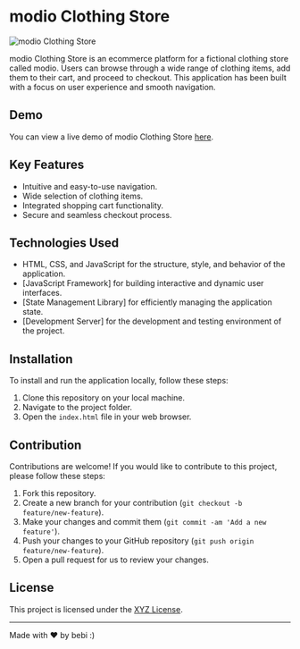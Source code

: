 # modio Clothing Store

![modio Clothing Store](https://i.imgur.com/YFb4Zey.png)

modio Clothing Store is an ecommerce platform for a fictional clothing store called modio. Users can browse through a wide range of clothing items, add them to their cart, and proceed to checkout. This application has been built with a focus on user experience and smooth navigation.

## Demo

You can view a live demo of modio Clothing Store [here](https://thoughts-p437.onrender.com/).

## Key Features

- Intuitive and easy-to-use navigation.
- Wide selection of clothing items.
- Integrated shopping cart functionality.
- Secure and seamless checkout process.

## Technologies Used

- HTML, CSS, and JavaScript for the structure, style, and behavior of the application.
- [JavaScript Framework] for building interactive and dynamic user interfaces.
- [State Management Library] for efficiently managing the application state.
- [Development Server] for the development and testing environment of the project.

## Installation

To install and run the application locally, follow these steps:

1. Clone this repository on your local machine.
2. Navigate to the project folder.
3. Open the `index.html` file in your web browser.

## Contribution

Contributions are welcome! If you would like to contribute to this project, please follow these steps:

1. Fork this repository.
2. Create a new branch for your contribution (`git checkout -b feature/new-feature`).
3. Make your changes and commit them (`git commit -am 'Add a new feature'`).
4. Push your changes to your GitHub repository (`git push origin feature/new-feature`).
5. Open a pull request for us to review your changes.

## License

This project is licensed under the [XYZ License](https://url_of_the_license).

---
Made with ❤️ by bebi :)
